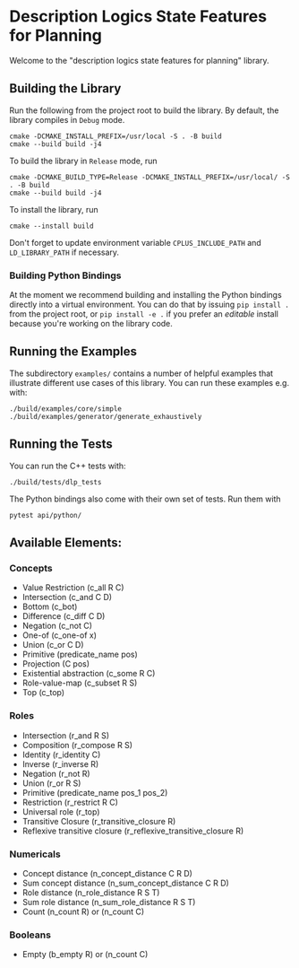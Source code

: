 
# Description Logics State Features for Planning

Welcome to the "description logics state features for planning" library.

## Building the Library

Run the following from the project root to build the library.
By default, the library compiles in `Debug` mode.
```console
cmake -DCMAKE_INSTALL_PREFIX=/usr/local -S . -B build
cmake --build build -j4
```

To build the library in `Release` mode, run
```console
cmake -DCMAKE_BUILD_TYPE=Release -DCMAKE_INSTALL_PREFIX=/usr/local/ -S . -B build
cmake --build build -j4
```

To install the library, run
```console
cmake --install build
```

Don't forget to update environment variable `CPLUS_INCLUDE_PATH` and `LD_LIBRARY_PATH` if necessary.

### Building Python Bindings
At the moment we recommend building and installing the Python bindings directly into a virtual environment.
You can do that by issuing `pip install .` from the project root, or `pip install -e .`
if you prefer an _editable_ install because you're working on the library code.

## Running the Examples

The subdirectory `examples/` contains a number of helpful examples that illustrate different use cases of this library.
You can run these examples e.g. with:

```console
./build/examples/core/simple
./build/examples/generator/generate_exhaustively
```

## Running the Tests
You can run the C++ tests with:
```console
./build/tests/dlp_tests
```

The Python bindings also come with their own set of tests. Run them with
```console
pytest api/python/
```

## Available Elements:

### Concepts

- Value Restriction (c_all R C)
- Intersection (c_and C D)
- Bottom (c_bot)
- Difference (c_diff C D)
- Negation (c_not C)
- One-of (c_one-of x)
- Union (c_or C D)
- Primitive (predicate_name pos)
- Projection (C pos)
- Existential abstraction (c_some R C)
- Role-value-map (c_subset R S)
- Top (c_top)

### Roles

- Intersection (r_and R S)
- Composition (r_compose R S)
- Identity (r_identity C)
- Inverse (r_inverse R)
- Negation (r_not R)
- Union (r_or R S)
- Primitive (predicate_name pos_1 pos_2)
- Restriction (r_restrict R C)
- Universal role (r_top)
- Transitive Closure (r_transitive_closure R)
- Reflexive transitive closure (r_reflexive_transitive_closure R)

### Numericals

- Concept distance (n_concept_distance C R D)
- Sum concept distance (n_sum_concept_distance C R D)
- Role distance (n_role_distance R S T)
- Sum role distance (n_sum_role_distance R S T)
- Count (n_count R) or (n_count C)

### Booleans

- Empty (b_empty R) or (n_count C)

